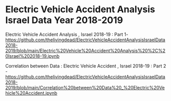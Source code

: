 # Electric Vehicle Accident Analysis Israel Data Year 2018-2019


Electric Vehicle Accident Analysis , Israel 2018-19 : Part 1- https://github.com/thelivingdead/ElectricVehicleAccidentAnalysisIsraelData2018-2019/blob/main/Electric%20Vehicle%20Accident%20Analysis%20%2C%20Israel%202018-19.ipynb

Correlation between Data : Electric Vehicle Accident , Israel 2018-19 : Part 2 - https://github.com/thelivingdead/ElectricVehicleAccidentAnalysisIsraelData2018-2019/blob/main/Correlation%20between%20Data%20_%20Electric%20Vehicle%20Accident.ipynb
